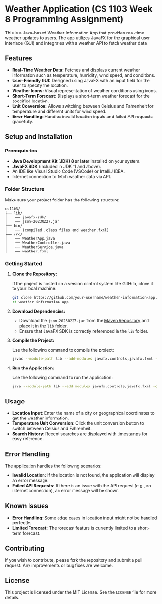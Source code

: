 # Weather Application (CS 1103 Week 8 Programming Assignment)

This is a Java-based Weather Information App that provides real-time weather updates to users. The app utilizes JavaFX for the graphical user interface (GUI) and integrates with a weather API to fetch weather data.

## Features

- **Real-Time Weather Data:** Fetches and displays current weather information such as temperature, humidity, wind speed, and conditions.
- **User-Friendly GUI:** Designed using JavaFX with an input field for the user to specify the location.
- **Weather Icons:** Visual representation of weather conditions using icons.
- **Short-Term Forecast:** Displays a short-term weather forecast for the specified location.
- **Unit Conversion:** Allows switching between Celsius and Fahrenheit for temperature and different units for wind speed.
- **Error Handling:** Handles invalid location inputs and failed API requests gracefully.

## Setup and Installation

### Prerequisites

- **Java Development Kit (JDK) 8 or later** installed on your system.
- **JavaFX SDK** (included in JDK 11 and above).
- An IDE like Visual Studio Code (VSCode) or IntelliJ IDEA.
- Internet connection to fetch weather data via API.

### Folder Structure

Make sure your project folder has the following structure:

```
cs1103/
├── lib/
│   └── javafx-sdk/
│   └── json-20230227.jar
├── bin/
│   └── (compiled .class files and weather.fxml)
├── src/
│   ├── WeatherApp.java
│   ├── WeatherController.java
│   ├── WeatherService.java
│   └── weather.fxml
```

### Getting Started

1. **Clone the Repository:**

   If the project is hosted on a version control system like GitHub, clone it to your local machine:

   ```bash
   git clone https://github.com/your-username/weather-information-app.git
   cd weather-information-app
   ```

2. **Download Dependencies:**

   - Download the `json-20230227.jar` from the [Maven Repository](https://mvnrepository.com/artifact/org.json/json) and place it in the `lib` folder.
   - Ensure that JavaFX SDK is correctly referenced in the `lib` folder.

3. **Compile the Project:**

   Use the following command to compile the project:

   ```bash
   javac --module-path lib --add-modules javafx.controls,javafx.fxml -cp lib/json-20230227.jar -d bin src/*.java
   ```

4. **Run the Application:**

   Use the following command to run the application:

   ```bash
   java --module-path lib --add-modules javafx.controls,javafx.fxml -cp lib/json-20230227.jar:bin WeatherApp
   ```

## Usage

- **Location Input:** Enter the name of a city or geographical coordinates to get the weather information.
- **Temperature Unit Conversion:** Click the unit conversion button to switch between Celsius and Fahrenheit.
- **Search History:** Recent searches are displayed with timestamps for easy reference.

## Error Handling

The application handles the following scenarios:

- **Invalid Location:** If the location is not found, the application will display an error message.
- **Failed API Requests:** If there is an issue with the API request (e.g., no internet connection), an error message will be shown.

## Known Issues

- **Error Handling:** Some edge cases in location input might not be handled perfectly.
- **Limited Forecast:** The forecast feature is currently limited to a short-term forecast.

## Contributing

If you wish to contribute, please fork the repository and submit a pull request. Any improvements or bug fixes are welcome.

## License

This project is licensed under the MIT License. See the `LICENSE` file for more details.
